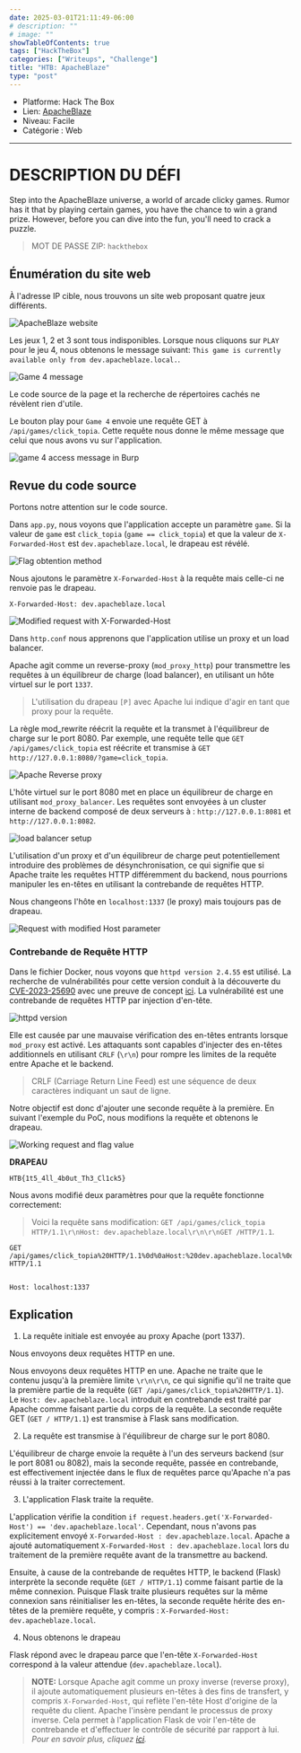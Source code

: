 ```yaml
---
date: 2025-03-01T21:11:49-06:00
# description: ""
# image: ""
showTableOfContents: true
tags: ["HackTheBox"]
categories: ["Writeups", "Challenge"]
title: "HTB: ApacheBlaze"
type: "post"
---
```


* Platforme: Hack The Box
* Lien: [ApacheBlaze](https://app.hackthebox.com/challenges/ApacheBlaze)
* Niveau: Facile
* Catégorie : Web
---

# DESCRIPTION DU DÉFI

Step into the ApacheBlaze universe, a world of arcade clicky games. Rumor has it that by playing certain games, you have the chance to win a grand prize. However, before you can dive into the fun, you'll need to crack a puzzle.

> MOT DE PASSE ZIP: `hackthebox`

## Énumération du site web

À l'adresse IP cible, nous trouvons un site web proposant quatre jeux différents.

![ApacheBlaze website](/images/HTB-ApacheBlaze/apacheblaze_website.png)

Les jeux 1, 2 et 3 sont tous indisponibles. Lorsque nous cliquons sur `PLAY` pour le jeu 4, nous obtenons le message suivant: `This game is currently available only from dev.apacheblaze.local.`.

![Game 4 message](/images/HTB-ApacheBlaze/game4.png)

Le code source de la page et la recherche de répertoires cachés ne révèlent rien d'utile.

Le bouton play pour `Game 4` envoie une requête GET à `/api/games/click_topia`. Cette requête nous donne le même message que celui que nous avons vu sur l'application.

![game 4 access message in Burp](/images/HTB-ApacheBlaze/req_game_access.png)

## Revue du code source

Portons notre attention sur le code source. 

Dans `app.py`, nous voyons que l'application accepte un paramètre `game`. Si la valeur de `game` est `click_topia` (`game == click_topia`) et que la valeur de `X-Forwarded-Host` est `dev.apacheblaze.local`, le drapeau est révélé. 

![Flag obtention method](/images/HTB-ApacheBlaze/get_flag_method.png)

Nous ajoutons le paramètre `X-Forwarded-Host` à la requête mais celle-ci ne renvoie pas le drapeau.

```
X-Forwarded-Host: dev.apacheblaze.local
```

![Modified request with X-Forwarded-Host](/images/HTB-ApacheBlaze/modified_request.png)

Dans `http.conf` nous apprenons que l'application utilise un proxy et un load balancer.

Apache agit comme un reverse-proxy (`mod_proxy_http`) pour transmettre les requêtes à un équilibreur de charge (load balancer), en utilisant un hôte virtuel sur le port `1337`.

> L'utilisation du drapeau `[P]` avec Apache lui indique d'agir en tant que proxy pour la requête.

La règle mod_rewrite réécrit la requête et la transmet à l'équilibreur de charge sur le port 8080.
Par exemple, une requête telle que `GET /api/games/click_topia` est réécrite et transmise à `GET http://127.0.0.1:8080/?game=click_topia`.

![Apache Reverse proxy](/images/HTB-ApacheBlaze/rev_proxy.png)

L'hôte virtuel sur le port 8080 met en place un équilibreur de charge en utilisant `mod_proxy_balancer`. Les requêtes sont envoyées à un cluster interne de backend composé de deux serveurs à : `http://127.0.0.1:8081` et `http://127.0.0.1:8082`.

![load balancer setup](/images/HTB-ApacheBlaze/proxy_info.png)

L'utilisation d'un proxy et d'un équilibreur de charge peut potentiellement introduire des problèmes de désynchronisation, ce qui signifie que si Apache traite les requêtes HTTP différemment du backend, nous pourrions manipuler les en-têtes en utilisant la contrebande de requêtes HTTP.

Nous changeons l'hôte en `localhost:1337` (le proxy) mais toujours pas de drapeau.

![Request with modified Host parameter](/images/HTB-ApacheBlaze/modified_req2.png)

### Contrebande de Requête HTTP

Dans le fichier Docker, nous voyons que `httpd version 2.4.55` est utilisé. La recherche de vulnérabilités pour cette version conduit à la découverte du [CVE-2023-25690](https://httpd.apache.org/security/vulnerabilities_24.html) avec une preuve de concept [ici](https://github.com/dhmosfunk/CVE-2023-25690-POC). La vulnérabilité est une contrebande de requêtes HTTP par injection d'en-tête.

![httpd version](/images/HTB-ApacheBlaze/httpd_version.png)

Elle est causée par une mauvaise vérification des en-têtes entrants lorsque `mod_proxy` est activé. Les attaquants sont capables d'injecter des en-têtes additionnels en utilisant `CRLF` (`\r\n`) pour rompre les limites de la requête entre Apache et le backend.

> CRLF (Carriage Return Line Feed) est une séquence de deux caractères indiquant un saut de ligne.

Notre objectif est donc d'ajouter une seconde requête à la première. En suivant l'exemple du PoC, nous modifions la requête et obtenons le drapeau.

![Working request and flag value](/images/HTB-ApacheBlaze/flag_value.png)

**DRAPEAU**
```
HTB{1t5_4ll_4b0ut_Th3_Cl1ck5}
```

Nous avons modifié deux paramètres pour que la requête fonctionne correctement:

> Voici la requête sans modification: `GET /api/games/click_topia HTTP/1.1\r\nHost: dev.apacheblaze.local\r\n\r\nGET /HTTP/1.1`.

```
GET /api/games/click_topia%20HTTP/1.1%0d%0aHost:%20dev.apacheblaze.local%0d%0a%0d%0aGET%20/ HTTP/1.1


Host: localhost:1337
```

## Explication

1. La requête initiale est envoyée au proxy Apache (port 1337).

Nous envoyons deux requêtes HTTP en une.

Nous envoyons deux requêtes HTTP en une. Apache ne traite que le contenu jusqu'à la première limite `\r\n\r\n`, ce qui signifie qu'il ne traite que la première partie de la requête (`GET /api/games/click_topia%20HTTP/1.1`). Le `Host: dev.apacheblaze.local` introduit en contrebande est traité par Apache comme faisant partie du corps de la requête. La seconde requête GET (`GET / HTTP/1.1`) est transmise à Flask sans modification.

2. La requête est transmise à l'équilibreur de charge sur le port 8080.

L'équilibreur de charge envoie la requête à l'un des serveurs backend (sur le port 8081 ou 8082), mais la seconde requête, passée en contrebande, est effectivement injectée dans le flux de requêtes parce qu'Apache n'a pas réussi à la traiter correctement.

3. L'application Flask traite la requête.

L'application vérifie la condition `if request.headers.get('X-Forwarded-Host') == 'dev.apacheblaze.local'`. Cependant, nous n'avons pas explicitement envoyé `X-Forwarded-Host : dev.apacheblaze.local`. Apache a ajouté automatiquement `X-Forwarded-Host : dev.apacheblaze.local` lors du traitement de la première requête avant de la transmettre au backend. 

Ensuite, à cause de la contrebande de requêtes HTTP, le backend (Flask) interprète la seconde requête (`GET / HTTP/1.1`) comme faisant partie de la même connexion. Puisque Flask traite plusieurs requêtes sur la même connexion sans réinitialiser les en-têtes, la seconde requête hérite des en-têtes de la première requête, y compris : `X-Forwarded-Host: dev.apacheblaze.local`.

4. Nous obtenons le drapeau

Flask répond avec le drapeau parce que l'en-tête `X-Forwarded-Host` correspond à la valeur attendue (`dev.apacheblaze.local`).

> **NOTE:** Lorsque Apache agit comme un proxy inverse (reverse proxy), il ajoute automatiquement plusieurs en-têtes à des fins de transfert, y compris `X-Forwarded-Host`, qui reflète l'en-tête Host d'origine de la requête du client. Apache l'insère pendant le processus de proxy inverse. Cela permet à l'application Flask de voir l'en-tête de contrebande et d'effectuer le contrôle de sécurité par rapport à lui. _Pour en savoir plus, cliquez [ici](https://httpd.apache.org/docs/2.4/mod/mod_proxy.html#page-header)._





